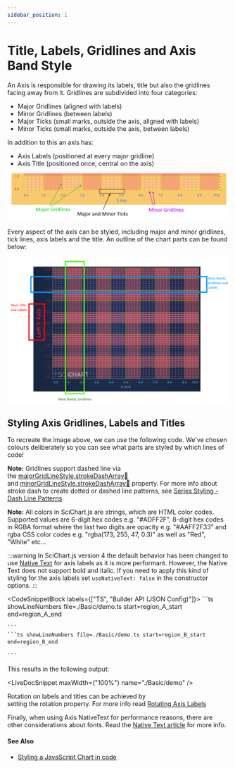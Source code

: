 ```yaml
---
sidebar_position: 1
---
```


# Title, Labels, Gridlines and Axis Band Style

An Axis is responsible for drawing its labels, title but also the gridlines facing away from it. Gridlines are subdivided into four categories:

*   Major Gridlines (aligned with labels)
*   Minor Gridlines (between labels)
*   Major Ticks (small marks, outside the axis, aligned with labels)
*   Minor Ticks (small marks, outside the axis, between labels)

In addition to this an axis has:

*   Axis Labels (positioned at every major gridline)
*   Axis Title (positioned once, central on the axis)

![](img/1.png)

Every aspect of the axis can be styled, including major and minor gridlines, tick lines, axis labels and the title. An outline of the chart parts can be found below:

![](img/2.png)

Styling Axis Gridlines, Labels and Titles
-----------------------------------------

To recreate the image above, we can use the following code. We've chosen colours deliberately so you can see what parts are styled by which lines of code!

**Note:** Gridlines support dashed line via the [majorGridLineStyle.strokeDashArray:blue_book:](https://www.scichart.com/documentation/js/current/typedoc/classes/axiscore.html#majorgridlinestyleproperty.strokedasharray) and [minorGridLineStyle.strokeDashArray:blue_book:](https://www.scichart.com/documentation/js/current/typedoc/classes/axiscore.html#minorgridlinestyleproperty.strokedasharray) property. For more info about stroke dash to create dotted or dashed line patterns, see [Series Styling - Dash Line Patterns](/2d-charts/styling-and-theming/dash-line-patterns)

**Note:** All colors in SciChart.js are strings, which are HTML color codes. Supported values are 6-digit hex codes e.g. "#ADFF2F", 8-digit hex codes in RGBA format where the last two digits are opacity e.g. "#AAFF2F33" and rgba CSS color codes e.g. "rgba(173, 255, 47, 0.3)" as well as "Red", "White" etc...

:::warning
In SciChart.js version 4 the default behavior has been changed to use [Native Text](/2d-charts/axis-api/axis-labels/performance-considerations-native-text-axis-abels) for axis labels as it is more performant. However, the Native Text does not support bold and italic. If you need to apply this kind of styling for the axis labels set `useNativeText: false` in the constructor options.
:::

<CodeSnippetBlock labels={["TS", "Builder API (JSON Config)"]}>
    ```ts showLineNumbers file=./Basic/demo.ts start=region_A_start end=region_A_end

    ```
    ```ts showLineNumbers file=./Basic/demo.ts start=region_B_start end=region_B_end

    ```

</CodeSnippetBlock>

This results in the following output:

<LiveDocSnippet maxWidth={"100%"} name="./Basic/demo" />

Rotation on labels and titles can be achieved by setting the rotation property. For more info read [Rotating Axis Labels](/2d-charts/axis-api/axis-labels/rotating-axis-labels)

Finally, when using Axis NativeText for performance reasons, there are other considerations about fonts. Read the [Native Text article](/2d-charts/axis-api/axis-labels/performance-considerations-native-text-axis-abels) for more info.

#### See Also

* [Styling a JavaScript Chart in code](https://scichart.com/demo/javascript-chart-styling-theming-in-code)
